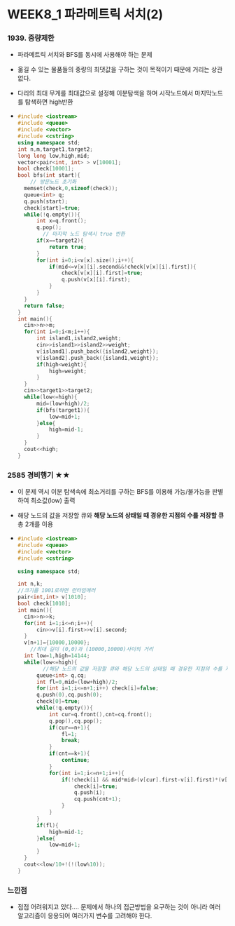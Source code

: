 # WEEK8_1 파라메트릭 서치(2)

### 1939. 중량제한

- 파라메트릭 서치와 BFS를 동시에 사용해야 하는 문제

- 옮길 수 있는 물품들의 중량의 최댓값을 구하는 것이 목적이기 때문에 거리는 상관없다.

- 다리의 최대 무게를 최대값으로 설정해 이분탐색을 하며 시작노드에서 마지막노드를 탐색하면 high반환

- ```c++
  #include <iostream>
  #include <queue>
  #include <vector>
  #include <cstring>
  using namespace std;
  int n,m,target1,target2;
  long long low,high,mid;
  vector<pair<int, int> > v[10001];
  bool check[10001];
  bool bfs(int start){
      // 방문노드 초기화
  	memset(check,0,sizeof(check));
  	queue<int> q;
  	q.push(start);
  	check[start]=true;
  	while(!q.empty()){
  		int x=q.front();
  		q.pop();
          // 마지막 노드 탐색시 true 반환
  		if(x==target2){
  			return true;
  		}
  		for(int i=0;i<v[x].size();i++){
  			if(mid<=v[x][i].second&&!check[v[x][i].first]){
  				check[v[x][i].first]=true;
  				q.push(v[x][i].first);
  			}
  		}
  	}
  	return false;
  }
  int main(){
  	cin>>n>>m;
  	for(int i=0;i<m;i++){
  		int island1,island2,weight;
  		cin>>island1>>island2>>weight;
  		v[island1].push_back({island2,weight});
  		v[island2].push_back({island1,weight});
  		if(high<weight){
  			high=weight;
  		}
  	}
  	cin>>target1>>target2;
  	while(low<=high){
  		mid=(low+high)/2;
  		if(bfs(target1)){
  			low=mid+1;
  		}else{
  			high=mid-1;
  		}
  	}
  	cout<<high;
  }
  ```



### 2585 경비행기 ★★

- 이 문제 역시 이분 탐색속에 최소거리를 구하는 BFS를 이용해 가능/불가능을 판별하여 최소값(low) 출력
- 해당 노드의 값을 저장할 큐와 **해당 노드의 상태일 때 경유한 지점의 수를 저장할 큐** 총 2개를 이용

- ```c++
  #include <iostream>
  #include <queue>
  #include <vector>
  #include <cstring>
   
  using namespace std;
  
  int n,k;
  //크기를 1001로하면 런타임에러 
  pair<int,int> v[1010];
  bool check[1010];
  int main(){
   	cin>>n>>k;
   	for(int i=1;i<=n;i++){
   		cin>>v[i].first>>v[i].second;
  	}
   	v[n+1]={10000,10000};
      //최대 길이 (0,0)과 (10000,10000)사이의 거리
   	int low=1,high=14144;
  	while(low<=high){
          //해당 노드의 값을 저장할 큐와 해당 노드의 상태일 때 경유한 지점의 수를 저장할 큐
  		queue<int> q,cq;
   		int fl=0,mid=(low+high)/2;
   		for(int i=1;i<=n+1;i++) check[i]=false;
  		q.push(0),cq.push(0);
  		check[0]=true;
  		while(!q.empty()){
  			int cur=q.front(),cnt=cq.front();
  			q.pop(),cq.pop();
  			if(cur==n+1){
  				fl=1;
  				break;
  			}
  			if(cnt==k+1){
  				continue;
  			}
  			for(int i=1;i<=n+1;i++){
  				if(!check[i] && mid*mid>(v[cur].first-v[i].first)*(v[cur].first-v[i].first)+(v[cur].second-v[i].second)*(v[cur].second-v[i].second)){
  					check[i]=true;
  					q.push(i);
  					cq.push(cnt+1);
  				}
  			}
  		}
  		if(fl){
  			high=mid-1;
  		}else{
  			low=mid+1;
  		}
  	}
   	cout<<low/10+!(!(low%10));
  }
  ```

  



### 느낀점

- 점점 어려워지고 있다.... 문제에서 하나의 접근방법을 요구하는 것이 아니라 여러 알고리즘이 응용되어 여러가지 변수를 고려해야 한다. 

  